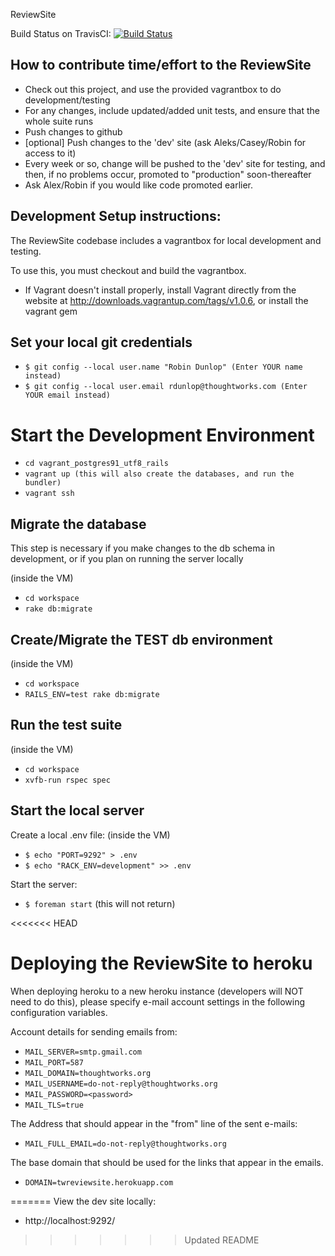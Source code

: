 ReviewSite

Build Status on TravisCI: [![Build
Status](https://travis-ci.org/ReviewSite/ReviewSite.png?branch=master)](https://travis-ci.org/ReviewSite/ReviewSite)

How to contribute time/effort to the ReviewSite
-----------------------------------------------

* Check out this project, and use the provided vagrantbox to do development/testing
* For any changes, include updated/added unit tests, and ensure that the whole suite runs
* Push changes to github
* [optional] Push changes to the 'dev' site (ask Aleks/Casey/Robin for access to it)
* Every week or so, change will be pushed to the 'dev' site for testing, and
  then, if no problems occur, promoted to "production" soon-thereafter
 * Ask Alex/Robin if you would like code promoted earlier.


Development Setup instructions:
-------------------------------
The ReviewSite codebase includes a vagrantbox for local development and testing.

To use this, you must checkout and build the vagrantbox.

* If Vagrant doesn't install properly, install Vagrant directly from the website at http://downloads.vagrantup.com/tags/v1.0.6, or install the vagrant gem

Set your local git credentials
------------------------------

* `$ git config --local user.name "Robin Dunlop" (Enter YOUR name instead)`
* `$ git config --local user.email rdunlop@thoughtworks.com (Enter YOUR email instead)`

Start the Development Environment
=================================

* `cd vagrant_postgres91_utf8_rails`
* `vagrant up (this will also create the databases, and run the bundler)`
* `vagrant ssh`

Migrate the database
--------------------
This step is necessary if you make changes to the db schema in development, or if you plan on running the server locally

(inside the VM)

* `cd workspace`
* `rake db:migrate`

Create/Migrate the TEST db environment
--------------------------------------

(inside the VM)

* `cd workspace`
* `RAILS_ENV=test rake db:migrate`


Run the test suite
------------------

(inside the VM)
* `cd workspace`
* `xvfb-run rspec spec`

Start the local server
----------------------

Create a local .env file:
(inside the VM)

* `$ echo "PORT=9292" > .env`
* `$ echo "RACK_ENV=development" >> .env`

Start the server:

* `$ foreman start` (this will not return)

<<<<<<< HEAD

Deploying the ReviewSite to heroku
==================================

When deploying heroku to a new heroku instance (developers will NOT need to do
this), please specify e-mail account settings in the following configuration
variables.

Account details for sending emails from:

* `MAIL_SERVER=smtp.gmail.com`
* `MAIL_PORT=587`
* `MAIL_DOMAIN=thoughtworks.org`
* `MAIL_USERNAME=do-not-reply@thoughtworks.org`
* `MAIL_PASSWORD=<password>`
* `MAIL_TLS=true`

The Address that should appear in the "from" line of the sent e-mails:

* `MAIL_FULL_EMAIL=do-not-reply@thoughtworks.org`

The base domain that should be used for the links that appear in the emails.

* `DOMAIN=twreviewsite.herokuapp.com`


=======
View the dev site locally:

* http://localhost:9292/
>>>>>>> Updated README
